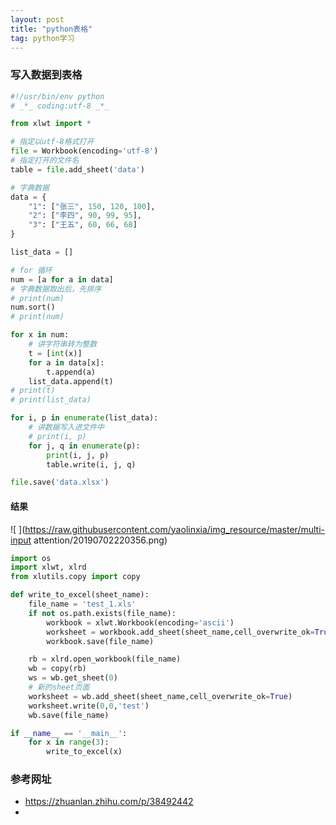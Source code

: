 ```yaml
---
layout: post
title: "python表格"
tag: python学习
---
```


### **写入数据到表格**

~~~python
#!/usr/bin/env python
# _*_ coding:utf-8 _*_

from xlwt import *

# 指定以utf-8格式打开
file = Workbook(encoding='utf-8')
# 指定打开的文件名
table = file.add_sheet('data')

# 字典数据
data = {
    "1": ["张三", 150, 120, 100],
    "2": ["李四", 90, 99, 95],
    "3": ["王五", 60, 66, 68]
}

list_data = []

# for 循环
num = [a for a in data]
# 字典数据取出后，先排序
# print(num)
num.sort()
# print(num)

for x in num:
    # 讲字符串转为整数
    t = [int(x)]
    for a in data[x]:
        t.append(a)
    list_data.append(t)
# print(t)
# print(list_data)

for i, p in enumerate(list_data):
    # 讲数据写入进文件中
    # print(i, p)
    for j, q in enumerate(p):
        print(i, j, p)
        table.write(i, j, q)

file.save('data.xlsx')
~~~

#### **结果**

![ ](https://raw.githubusercontent.com/yaolinxia/img_resource/master/multi-input attention/20190702220356.png)

~~~python
import os
import xlwt, xlrd
from xlutils.copy import copy

def write_to_excel(sheet_name):
    file_name = 'test_1.xls'
    if not os.path.exists(file_name):
        workbook = xlwt.Workbook(encoding='ascii')
        worksheet = workbook.add_sheet(sheet_name,cell_overwrite_ok=True)
        workbook.save(file_name)

    rb = xlrd.open_workbook(file_name)
    wb = copy(rb)
    ws = wb.get_sheet(0)
    # 新的sheet页面
    worksheet = wb.add_sheet(sheet_name,cell_overwrite_ok=True)
    worksheet.write(0,0,'test')
    wb.save(file_name)

if __name__ == '__main__':
    for x in range(3):
        write_to_excel(x)
~~~

### **参考网址**

- <https://zhuanlan.zhihu.com/p/38492442>
- 

